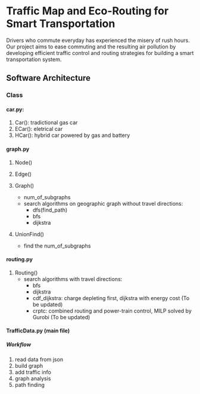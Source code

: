 # Traffic Map and Eco-Routing for Smart Transportation
Drivers who commute everyday has experienced the misery of rush hours. Our project aims to ease commuting and the resulting air pollution by developing efficient traffic control and routing strategies for building a smart transportation system.

## Software Architecture
### Class
#### car.py: 
1. Car(): tradictional gas car 
2. ECar(): eletrical car
3. HCar(): hybrid car powered by gas and battery
#### graph.py
1. Node()

2. Edge()

3. Graph() 
   * num_of_subgraphs
   * search algorithms on geographic graph without travel directions: 
      * dfs(find_path)
      * bfs
      * dijkstra

4. UnionFind() 
   * find the num_of_subgraphs
#### routing.py
1. Routing()
   * search algorithms with travel directions: 
      * bfs
      * dijkstra
      * cdf_dijkstra: charge depleting first, dijkstra with energy cost (To be updated)
      * crptc: combined routing and power-train control, MILP solved by Gurobi (To be updated)
#### TrafficData.py (main file)
##### Workflow
1. read data from json
2. build graph
3. add traffic info
4. graph analysis
5. path finding
